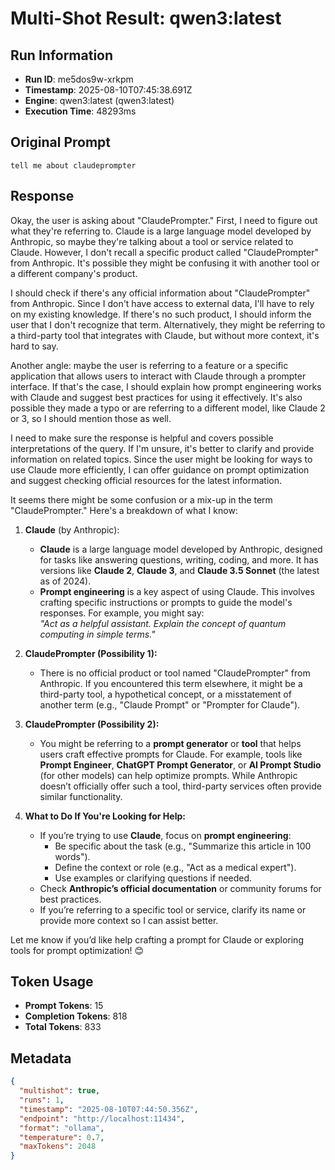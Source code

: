 # Multi-Shot Result: qwen3:latest

## Run Information
- **Run ID**: me5dos9w-xrkpm
- **Timestamp**: 2025-08-10T07:45:38.691Z
- **Engine**: qwen3:latest (qwen3:latest)
- **Execution Time**: 48293ms

## Original Prompt
```
tell me about claudeprompter
```

## Response
<think>
Okay, the user is asking about "ClaudePrompter." First, I need to figure out what they're referring to. Claude is a large language model developed by Anthropic, so maybe they're talking about a tool or service related to Claude. However, I don't recall a specific product called "ClaudePrompter" from Anthropic. It's possible they might be confusing it with another tool or a different company's product.

I should check if there's any official information about "ClaudePrompter" from Anthropic. Since I don't have access to external data, I'll have to rely on my existing knowledge. If there's no such product, I should inform the user that I don't recognize that term. Alternatively, they might be referring to a third-party tool that integrates with Claude, but without more context, it's hard to say.

Another angle: maybe the user is referring to a feature or a specific application that allows users to interact with Claude through a prompter interface. If that's the case, I should explain how prompt engineering works with Claude and suggest best practices for using it effectively. It's also possible they made a typo or are referring to a different model, like Claude 2 or 3, so I should mention those as well.

I need to make sure the response is helpful and covers possible interpretations of the query. If I'm unsure, it's better to clarify and provide information on related topics. Since the user might be looking for ways to use Claude more efficiently, I can offer guidance on prompt optimization and suggest checking official resources for the latest information.
</think>

It seems there might be some confusion or a mix-up in the term "ClaudePrompter." Here's a breakdown of what I know:

1. **Claude** (by Anthropic):  
   - **Claude** is a large language model developed by Anthropic, designed for tasks like answering questions, writing, coding, and more. It has versions like **Claude 2**, **Claude 3**, and **Claude 3.5 Sonnet** (the latest as of 2024).  
   - **Prompt engineering** is a key aspect of using Claude. This involves crafting specific instructions or prompts to guide the model's responses. For example, you might say:  
     *"Act as a helpful assistant. Explain the concept of quantum computing in simple terms."*

2. **ClaudePrompter (Possibility 1):**  
   - There is no official product or tool named "ClaudePrompter" from Anthropic. If you encountered this term elsewhere, it might be a third-party tool, a hypothetical concept, or a misstatement of another term (e.g., "Claude Prompt" or "Prompter for Claude").

3. **ClaudePrompter (Possibility 2):**  
   - You might be referring to a **prompt generator** or **tool** that helps users craft effective prompts for Claude. For example, tools like **Prompt Engineer**, **ChatGPT Prompt Generator**, or **AI Prompt Studio** (for other models) can help optimize prompts. While Anthropic doesn’t officially offer such a tool, third-party services often provide similar functionality.

4. **What to Do If You're Looking for Help:**  
   - If you’re trying to use **Claude**, focus on **prompt engineering**:  
     - Be specific about the task (e.g., "Summarize this article in 100 words").  
     - Define the context or role (e.g., "Act as a medical expert").  
     - Use examples or clarifying questions if needed.  
   - Check **Anthropic’s official documentation** or community forums for best practices.  
   - If you’re referring to a specific tool or service, clarify its name or provide more context so I can assist better.

Let me know if you’d like help crafting a prompt for Claude or exploring tools for prompt optimization! 😊


## Token Usage
- **Prompt Tokens**: 15
- **Completion Tokens**: 818
- **Total Tokens**: 833


## Metadata
```json
{
  "multishot": true,
  "runs": 1,
  "timestamp": "2025-08-10T07:44:50.356Z",
  "endpoint": "http://localhost:11434",
  "format": "ollama",
  "temperature": 0.7,
  "maxTokens": 2048
}
```
